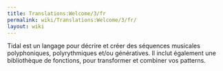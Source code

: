 ```yaml
---
title: Translations:Welcome/3/fr
permalink: wiki/Translations:Welcome/3/fr/
layout: wiki
---
```


Tidal est un langage pour décrire et créer des séquences musicales
polyphoniques, polyrythmiques et/ou génératives. Il inclut également une
bibliothèque de fonctions, pour transformer et combiner vos patterns.
